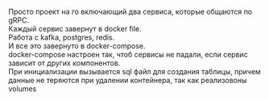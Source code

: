Просто проект на го включающий два сервиса, которые общаются по gRPC.<br/> 
Каждый сервис завернут в docker file.<br/> 
Работа с kafka, postgres, redis.<br/> 
И все это завернуто в docker-compose.<br/> 
docker-compose настроен так, чтоб сервисы не падали, если сервис зависит от других компонентов.<br/> 
При инициализации вызывается sql файл для создания таблицы, причем данные не теряются при удалении контейнера, так как реализовоны volumes<br/> 
